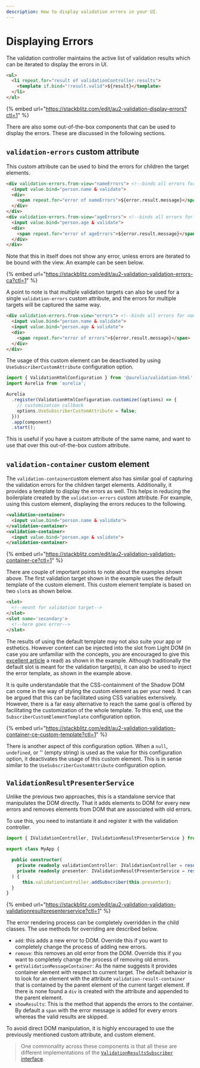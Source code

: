```yaml
---
description: How to display validation errors in your UI.
---
```


# Displaying Errors

The validation controller maintains the active list of validation results which can be iterated to display the errors in UI.

```html
<ul>
  <li repeat.for="result of validationController.results">
    <template if.bind="!result.valid">${result}</template>
  </li>
</ul>
```

{% embed url="https://stackblitz.com/edit/au2-validation-display-errors?ctl=1" %}

There are also some out-of-the-box components that can be used to display the errors. These are discussed in the following sections.

## `validation-errors` custom attribute

This custom attribute can be used to bind the errors for children the target elements.

```html
<div validation-errors.from-view="nameErrors"> <!--binds all errors for name to the "nameErrors" property-->
  <input value.bind="person.name & validate">
  <div>
    <span repeat.for="error of nameErrors">${error.result.message}</span>
  </div>
</div>
<div validation-errors.from-view="ageErrors"> <!--binds all errors for age to the "ageErrors" property-->
  <input value.bind="person.age & validate">
  <div>
    <span repeat.for="error of ageErrors">${error.result.message}</span>
  </div>
</div>
```

Note that this in itself does not show any error, unless errors are iterated to be bound with the view. An example can be seen below.

{% embed url="https://stackblitz.com/edit/au2-validation-validation-errors-ca?ctl=1" %}

A point to note is that multiple validation targets can also be used for a single `validation-errors` custom attribute, and the errors for multiple targets will be captured the same way.

```html
<div validation-errors.from-view="errors"> <!--binds all errors for name, and age to the "errors" property-->
  <input value.bind="person.name & validate">
  <input value.bind="person.age & validate">
  <div>
    <span repeat.for="error of errors">${error.result.message}</span>
  </div>
</div>
```

The usage of this custom element can be deactivated by using `UseSubscriberCustomAttribute` configuration option.

```typescript
import { ValidationHtmlConfiguration } from '@aurelia/validation-html';
import Aurelia from 'aurelia';

Aurelia
  .register(ValidationHtmlConfiguration.customize((options) => {
    // customization callback
    options.UseSubscriberCustomAttribute = false;
  }))
  .app(component)
  .start();
```

This is useful if you have a custom attribute of the same name, and want to use that over this out-of-the-box custom attribute.

## `validation-container` custom element

The `validation-container`custom element also has similar goal of capturing the validation errors for the children target elements. Additionally, it provides a template to display the errors as well. This helps in reducing the boilerplate created by the `validation-errors` custom attribute. For example, using this custom element, displaying the errors reduces to the following.

```html
<validation-container>
  <input value.bind="person.name & validate">
</validation-container>
<validation-container>
  <input value.bind="person.age & validate">
</validation-container>
```

{% embed url="https://stackblitz.com/edit/au2-validation-validation-container-ce?ctl=1" %}

There are couple of important points to note about the examples shown above. The first validation target shown in the example uses the default template of the custom element. This custom element template is based on two `slot`s as shown below.

```html
<slot>
  <!--meant for validation target-->
</slot>
<slot name='secondary'>
  <!--here goes error-->
</slot>
```

The results of using the default template may not also suite your app or esthetics. However content can be injected into the slot from Light DOM (in case you are unfamiliar with the concepts, you are encouraged to give this [excellent article](https://developers.google.com/web/fundamentals/web-components/shadowdom#styling) a read) as shown in the example. Although traditionally the default slot is meant for the validation target(s), it can also be used to inject the error template, as shown in the example above.

It is quite understandable that the CSS-containment of the Shadow DOM can come in the way of styling the custom element as per your need. It can be argued that this can be facilitated using CSS variables extensively. However, there is a far easy alternative to reach the same goal is offered by facilitating the customization of the whole template. To this end, use the `SubscriberCustomElementTemplate` configuration option.

{% embed url="https://stackblitz.com/edit/au2-validation-validation-container-ce-custom-template?ctl=1" %}

There is another aspect of this configuration option. When a `null`, `undefined`, or '' (empty string) is used as the value for this configuration option, it deactivates the usage of this custom element. This is in sense similar to the `UseSubscriberCustomAttribute` configuration option.

## `ValidationResultPresenterService`

Unlike the previous two approaches, this is a standalone service that manipulates the DOM directly. That it adds elements to DOM for every new errors and removes elements from DOM that are associated with old errors.

To use this, you need to instantiate it and register it with the validation controller.

```typescript
import { IValidationController, IValidationResultPresenterService } from '@aurelia/validation';

export class MyApp {

  public constructor(
    private readonly validationController: IValidationController = resolve(newInstanceForScope(IValidationController)),
    private readonly presenter: IValidationResultPresenterService = resolve(IValidationResultPresenterService),
  ) {
      this.validationController.addSubscriber(this.presenter);
  }
}
```

{% embed url="https://stackblitz.com/edit/au2-validation-validation-validationresultpresenterservice?ctl=1" %}

The error rendering process can be completely overridden in the child classes. The use methods for overriding are described below.

* `add`: this adds a new error to DOM. Override this if you want to completely change the process of adding new errors.
* `remove`: this removes an old error from the DOM. Override this if you want to completely change the process of removing old errors.
* `getValidationMessageContainer`: As the name suggests it provides container element with respect to current target. The default behavior is to look for an element with the attribute `validation-result-container` that is contained by the parent element of the current target element. If there is none found a `div` is created with the attribute and appended to the parent element.
* `showResults`: This is the method that appends the errors to the container. By default a `span` with the error message is added for every errors whereas the valid results are skipped.

To avoid direct DOM manipulation, it is highly encouraged to use the previously mentioned custom attribute, and custom element.

> One commonality across these components is that all these are different implementations of the [`ValidationResultsSubscriber` interface](broken-reference).
